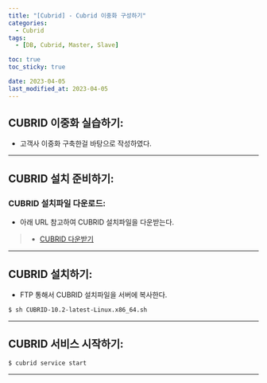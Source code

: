 ```yaml
---
title: "[Cubrid] - Cubrid 이중화 구성하기"
categories:
  - Cubrid
tags:
  - [DB, Cubrid, Master, Slave]

toc: true
toc_sticky: true

date: 2023-04-05
last_modified_at: 2023-04-05
---
```


## CUBRID 이중화 실습하기:
- 고객사 이중화 구축한걸 바탕으로 작성하였다.

* * *

## CUBRID 설치 준비하기:
### CUBRID 설치파일 다운로드:
- 아래 URL 참고하여 CUBRID 설치파일을 다운받는다.
> * [CUBRID 다운받기](https://www.cubrid.com/downloads "CUBRID 다운받기")

* * *

## CUBRID 설치하기:
- FTP 통해서 CUBRID 설치파일을 서버에 복사한다.

```bash
$ sh CUBRID-10.2-latest-Linux.x86_64.sh
```
* * *

## CUBRID 서비스 시작하기:

```bash
$ cubrid service start
```
* * *